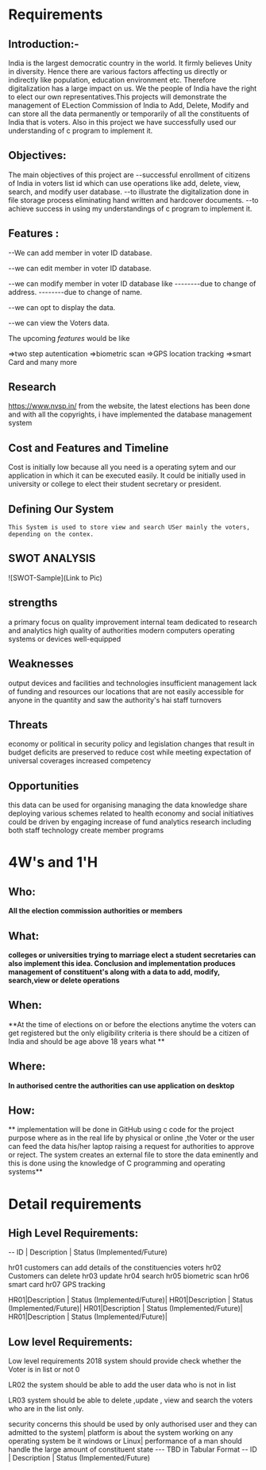 
# Requirements


## Introduction:-
India is the largest democratic country in the world. It firmly believes Unity in diversity. Hence there are various factors affecting us directly or indirectly like population, education environment etc. Therefore digitalization has a large impact on us. We the people of India have the right to elect our own representatives.This projects will demonstrate the management of ELection Commission of India to Add, Delete, Modify and can store all the data permanently or temporarily of all the constituents of India that is voters. Also in this project we have successfully used our understanding of c program to implement it.



## Objectives:
The main objectives of this project are 
--successful enrollment of citizens of India in voters list id which can use operations like add, delete, view, search, and modify user database.
--to illustrate the digitalization done in file storage process eliminating hand written and hardcover documents.
--to achieve success in using my understandings of c program to implement it.


## Features :
--We can add member in voter ID database. 

--we can edit member in voter ID database.

--we can modify member in voter ID database like
--------due to change of address. 
--------due to change of name.

--we can opt to display the data. 

--we can view the Voters data.


The upcoming *features* would be like 

=>two step autentication
=>biometric scan 
=>GPS location tracking 
=>smart Card and many more


## Research
https://www.nvsp.in/
from the website, the latest elections has been done and with all the copyrights, i have implemented the database management system

## Cost and Features and Timeline
Cost is initially low because all you need is a operating sytem and our application in which it can be executed easily.
It could be initially used in university or college to elect their student secretary or president.


## Defining Our System
    This System is used to store view and search USer mainly the voters, depending on the contex.
    
    
## SWOT ANALYSIS
![SWOT-Sample](Link to Pic)

## strengths 
a primary focus on quality improvement internal team dedicated to research and analytics high quality of authorities modern computers operating systems or devices well-equipped

## Weaknesses 
output devices and facilities and technologies insufficient management lack of funding and resources our locations that are not easily accessible for anyone in the quantity and saw the authority's hai staff turnovers
## Threats 
economy or political in security policy and legislation changes that result in budget deficits are preserved to reduce cost while meeting expectation of universal coverages increased competency


## Opportunities 

this data can be used for organising managing the data knowledge share deploying various schemes related to health economy and social initiatives could be driven by engaging increase of fund analytics research including both staff technology create member programs
# 4W&#39;s and 1&#39;H

## Who:

**All the election commission authorities or members**

## What:

**colleges or universities trying to marriage elect a student secretaries can also implement this idea. Conclusion and implementation produces management of constituent's along with a data to add, modify, search,view or delete operations**

## When:

**At the time of elections on or before the elections anytime the voters can get registered but the only eligibility criteria is there should be a citizen of India and should be age above 18 years 
what **

## Where:

**In authorised centre  the authorities can use application on desktop**

## How:

**
implementation will be done in GitHub using c code for the project purpose where as in the real life by physical or online ,the Voter or the user can feed the data his/her laptop raising a request for authorities to approve or reject.
The system creates an external file to store the data eminently and this is done using the knowledge of C programming and operating systems**

# Detail requirements
## High Level Requirements:

-- ID | Description | Status (Implemented/Future)


hr01 customers can add details of the constituencies voters
hr02 Customers can delete 
hr03 update 
hr04 search 
hr05 biometric scan 
hr06 smart card 
hr07 GPS tracking




HR01|Description | Status (Implemented/Future)|
HR01|Description | Status (Implemented/Future)|
HR01|Description | Status (Implemented/Future)|
HR01|Description | Status (Implemented/Future)|



##  Low level Requirements:

Low level requirements 2018 system should provide check whether the Voter is in list or not 0

LR02 the system should be able to add the user data who is not in list 

LR03 system should be able to delete ,update , view and search the voters who are in the list only.



security concerns this should be used by only authorised user and they can admitted to the system|
platform is about the system working on any operating system be it windows or Linux|
performance of a man should handle the large amount of constituent state
--- TBD in Tabular Format 
-- ID | Description | Status (Implemented/Future)

